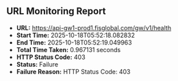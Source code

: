 ## URL Monitoring Report

- **URL:** https://api-gw1-prod1.fisglobal.com/gw/v1/health
- **Start Time:** 2025-10-18T05:52:18.082832
- **End Time:** 2025-10-18T05:52:19.049963
- **Total Time Taken:** 0.967131 seconds
- **HTTP Status Code:** 403
- **Status:** Failure
- **Failure Reason:** HTTP Status Code: 403
